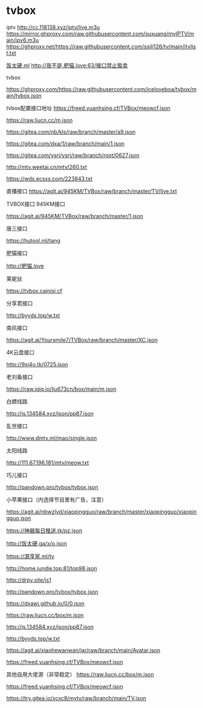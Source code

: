 # tvbox

iptv http://cc.118138.xyz/iptv/live.m3u
https://mirror.ghproxy.com/raw.githubusercontent.com/suxuang/myIPTV/main/ipv6.m3u
https://ghproxy.net/https://raw.githubusercontent.com/ssili126/tv/main/itvlist.txt

[饭太硬.ml](http://饭太硬.ml/tv)
http://我不是.肥猫.love:63/接口禁止贩卖

tvbox

https://ghproxy.com/https://raw.githubusercontent.com/iceloveboa/tvbox/main/tvbox.json

tvbox配置接口地址
https://freed.yuanhsing.cf/TVBox/meowcf.json

https://raw.liucn.cc/m.json

https://gitea.com/nb/kls/raw/branch/master/a9.json

https://gitea.com/dxa/1/raw/branch/main/1.json

https://gitea.com/ysrj/ysrj/raw/branch/root/0627.json

http://mtv.weetai.cn/mtv/260.txt

https://wds.ecsxs.com/223843.txt

直播接口
https://agit.ai/945KM/TVBox/raw/branch/master/TV/live.txt

TVBOX接口
945KM接口

https://agit.ai/945KM/TVBox/raw/branch/master/1.json

唐三接口

https://hutool.ml/tang

肥猫接口

http://肥猫.love

莱妮丝

https://tvbox.cainisi.cf

分享君接口

http://byyds.top/w.txt

南风接口

https://agit.ai/Yoursmile7/TVBox/raw/branch/master/XC.json

4K云盘接口

http://9xi4o.tk/0725.json

老刘备接口

https://raw.iqiq.io/liu673cn/box/main/m.json

白嫖线路

http://js.134584.xyz/json/pp87.json

乱世接口

http://www.dmtv.ml/mao/single.json

太阳线路

http://111.67.196.181/mtv/meow.txt

巧儿接口

http://pandown.pro/tvbox/tvbox.json

小苹果接口（内选择节目里有广告，注意）

https://agit.ai/nbwzlyd/xiaopingguo/raw/branch/master/xiaopingguo/xiaopingguo.json

https://神器每日推送.tk/pz.json

http://饭太硬.ga/x/o.json

https://源享家.ml/tv

http://home.jundie.top:81/top98.json

http://drpy.site/js1

http://pandown.pro/tvbox/tvbox.json

https://dxawi.github.io/0/0.json

https://raw.liucn.cc/box/m.json

http://js.134584.xyz/json/pp87.json

http://byyds.top/w.txt

https://agit.ai/xiaohewanwan/jar/raw/branch/main/Avatar.json

https://freed.yuanhsing.cf/TVBox/meowcf.json

其他自用大佬源（非常稳定）
https://raw.liucn.cc/box/m.json

https://freed.yuanhsing.cf/TVBox/meowcf.json

https://try.gitea.io/xcxc8/mytv/raw/branch/main/TV.json
